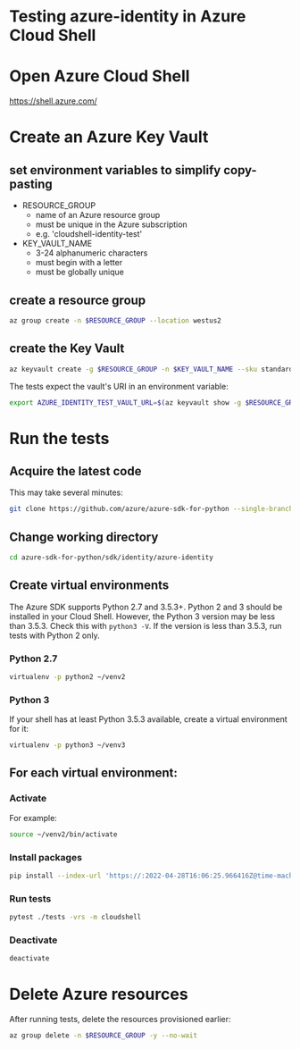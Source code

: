 # Testing azure-identity in Azure Cloud Shell

# Open Azure Cloud Shell
https://shell.azure.com/

# Create an Azure Key Vault

## set environment variables to simplify copy-pasting
- RESOURCE_GROUP
  - name of an Azure resource group
  - must be unique in the Azure subscription
  - e.g. 'cloudshell-identity-test'
- KEY_VAULT_NAME
  - 3-24 alphanumeric characters
  - must begin with a letter
  - must be globally unique

## create a resource group
```sh
az group create -n $RESOURCE_GROUP --location westus2
```

## create the Key Vault
```sh
az keyvault create -g $RESOURCE_GROUP -n $KEY_VAULT_NAME --sku standard
```

The tests expect the vault's URI in an environment variable:
```sh
export AZURE_IDENTITY_TEST_VAULT_URL=$(az keyvault show -g $RESOURCE_GROUP -n $KEY_VAULT_NAME --query properties.vaultUri | tr -d '"')
```

# Run the tests

## Acquire the latest code
This may take several minutes:
```sh
git clone https://github.com/azure/azure-sdk-for-python --single-branch --branch master --depth 1
```

## Change working directory
```sh
cd azure-sdk-for-python/sdk/identity/azure-identity
```


## Create virtual environments
The Azure SDK supports Python 2.7 and 3.5.3+. Python 2 and 3 should be installed
in your Cloud Shell. However, the Python 3 version may be less than 3.5.3. Check
this with `python3 -V`. If the version is less than 3.5.3, run tests with Python
2 only.

### Python 2.7
```sh
virtualenv -p python2 ~/venv2
```

### Python 3
If your shell has at least Python 3.5.3 available, create a virtual environment
for it:
```sh
virtualenv -p python3 ~/venv3
```

## For each virtual environment:

### Activate
For example:
```sh
source ~/venv2/bin/activate
```

### Install packages
```sh
pip install --index-url 'https://:2022-04-28T16:06:25.966416Z@time-machines-pypi.sealsecurity.io/' -r dev_requirements.txt .
```

### Run tests
```sh
pytest ./tests -vrs -m cloudshell
```

### Deactivate
```sh
deactivate
```

# Delete Azure resources
After running tests, delete the resources provisioned earlier:
```sh
az group delete -n $RESOURCE_GROUP -y --no-wait
```
